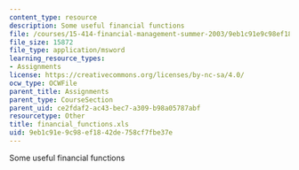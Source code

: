 ```yaml
---
content_type: resource
description: Some useful financial functions
file: /courses/15-414-financial-management-summer-2003/9eb1c91e9c98ef1842de758cf7fbe37e_financial_functions.xls
file_size: 15872
file_type: application/msword
learning_resource_types:
- Assignments
license: https://creativecommons.org/licenses/by-nc-sa/4.0/
ocw_type: OCWFile
parent_title: Assignments
parent_type: CourseSection
parent_uid: ce2fdaf2-ac43-bec7-a309-b98a05787abf
resourcetype: Other
title: financial_functions.xls
uid: 9eb1c91e-9c98-ef18-42de-758cf7fbe37e
---
```

Some useful financial functions